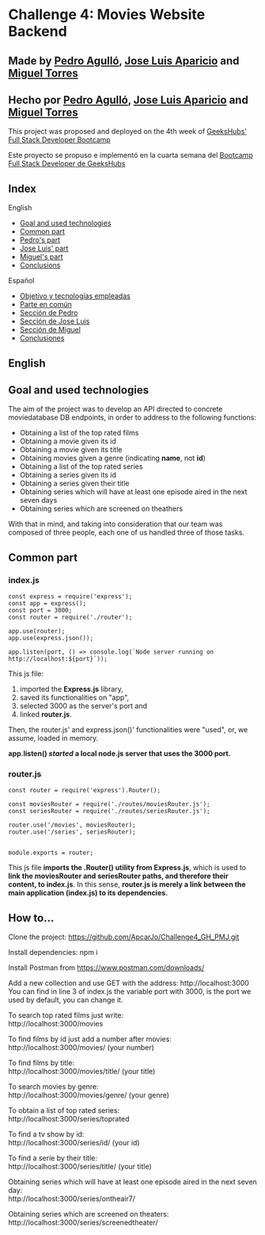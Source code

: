 # Challenge 4: Movies Website Backend
## Made by [Pedro Agulló](https://github.com/PedroAgullo), [Jose Luis Aparicio](https://github.com/ApcarJo) and [Miguel Torres](https://github.com/migueltmsp)<br>
## Hecho por [Pedro Agulló](https://github.com/PedroAgullo), [Jose Luis Aparicio](https://github.com/ApcarJo) and [Miguel Torres](https://github.com/migueltmsp)<br>

This project was proposed and deployed on the 4th week of [GeeksHubs' Full Stack Developer Bootcamp](https://geekshubsacademy.com/)

Este proyecto se propuso e implementó en la cuarta semana del [Bootcamp Full Stack Developer de GeeksHubs](https://geekshubsacademy.com/)

## Index
English
* [Goal and used technologies](##Goal)
* [Common part](##Common-part)
* [Pedro's part](##Pedro's-part)
* [Jose Luis' part](##Jose-Luis'-part)
* [Miguel's part](##Miguel's-part)
* [Conclusions](##Conclusions)

Español
* [Objetivo y tecnologías empleadas](##Objetivo-y-tecnologías-empleadas)
* [Parte en común](##Parte-en-común)
* [Sección de Pedro](##Sección-de-Pedro)
* [Sección de Jose Luis](##Sección-de-Jose-Luis)
* [Sección de Miguel](##Sección-de-Miguel)
* [Conclusiones](##Conclusiones)

## English
## Goal and used technologies

The aim of the project was to develop an API directed to concrete moviedatabase DB endpoints, in order to address to the following functions: <br>

* Obtaining a list of the top rated films
* Obtaining a movie given its id
* Obtaining a movie given its title
* Obtaining movies given a genre (indicating **name**, not **id**)
* Obtaining a list of the top rated series
* Obtaining a series given its id
* Obtaining a series given their title
* Obtaining series which will have at least one episode aired in the next seven days
* Obtaining series which are screened on theathers

With that in mind, and taking into consideration that our team was composed of three people, each one of us handled three of those tasks.

## Common part

### index.js
```
const express = require('express');
const app = express();
const port = 3000;
const router = require('./router');

app.use(router);
app.use(express.json());

app.listen(port, () => console.log(`Node server running on http://localhost:${port}`));

```

This js file:
1. imported the **Express.js** library,
2. saved its functionalities on "app",
3. selected 3000 as the server's port and
4. linked **router.js**.

Then, the router.js' and express.json()' functionalities were "used", or, we assume, loaded in memory.

**app.listen() _started_ a local node.js server that uses the 3000 port.**
<br>

### router.js
```
const router = require('express').Router();

const moviesRouter = require('./routes/moviesRouter.js');
const seriesRouter = require('./routes/seriesRouter.js');

router.use('/movies', moviesRouter);
router.use('/series', seriesRouter);


module.exports = router;

```
This js file **imports the .Router() utility from Express.js**, which is used to **link the moviesRouter and seriesRouter paths, and therefore their content, to index.js**. In this sense, **router.js is merely a link between the main application (index.js) to its dependencies.**


## How to...

Clone the project:
https://github.com/ApcarJo/Challenge4_GH_PMJ.git

Install dependencies: npm i

Install Postman from https://www.postman.com/downloads/

Add a new collection and use GET with the address: http://localhost:3000 
You can find in line 3 of index.js the variable port with 3000, is the port we used by default, you can change it.

To search top rated films just write:<br>
http://localhost:3000/movies

To find films by id just add a number after movies:<br>
http://localhost:3000/movies/ (your number)

To find films by title:<br>
http://localhost:3000/movies/title/ (your title)

To search movies by genre:<br>
http://localhost:3000/movies/genre/ (your genre)

To obtain a list of top rated series:<br>
http://localhost:3000/series/toprated

To find a tv show by id:<br>
http://localhost:3000/series/id/ (your id)

To find a serie by their title:<br>
http://localhost:3000/series/title/ (your title)

Obtaining series which will have at least one episode aired in the next seven day:<br>
http://localhost:3000/series/ontheair7/

Obtaining series which are screened on theaters:<br>
http://localhost:3000/series/screenedtheater/
